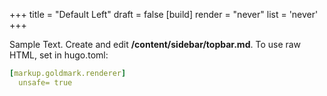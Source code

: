 +++
title = "Default Left"
draft = false
[build]
    render = "never"
    list = 'never'
+++

Sample Text. Create and edit **/content/sidebar/topbar.md**.
To use raw HTML, set in hugo.toml:

```yaml
[markup.goldmark.renderer]
  unsafe= true
```